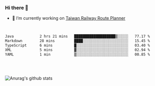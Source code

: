 ### Hi there 👋

- 🔭 I’m currently working on [Taiwan Railway Route Planner](https://github.com/Taiwan-Railway-Route-Planner)

<br/>

<!--START_SECTION:waka-->

```txt
Java            2 hrs 21 mins   ███████████████████▒░░░░░   77.17 %
Markdown        28 mins         ████░░░░░░░░░░░░░░░░░░░░░   15.45 %
TypeScript      6 mins          █░░░░░░░░░░░░░░░░░░░░░░░░   03.40 %
XML             5 mins          ▓░░░░░░░░░░░░░░░░░░░░░░░░   02.94 %
YAML            1 min           ▒░░░░░░░░░░░░░░░░░░░░░░░░   00.85 %
```

<!--END_SECTION:waka-->

<br/>
<br/>

![Anurag's github stats](https://github-readme-stats.vercel.app/api?username=DepickereSven&show_icons=true&theme=tokyonight)



<!--
**DepickereSven/DepickereSven** is a ✨ _special_ ✨ repository because its `README.md` (this file) appears on your GitHub profile.

Here are some ideas to get you started:

- 🔭 I’m currently working on ...
- 🌱 I’m currently learning ...
- 👯 I’m looking to collaborate on ...
- 🤔 I’m looking for help with ...
- 💬 Ask me about ...
- 📫 How to reach me: ...
- 😄 Pronouns: ...
- ⚡ Fun fact: ...
-->
